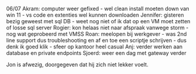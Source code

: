 06/07
Akram: computer weer gefixed - wel clean install moeten down van win 11 - vs code en extenties wel kunnen downloaden
Jennifer: gisteren bezig geweest met sql DB - weet nog niet of ik dat op een VM moet zetten of losse sql server
Rogier: kon helaas niet naar afspraak vanwege storm - nog wat geprobeerd met VMSS
Roan: meelopen bij werkgever - was 2nd line support dus troubleshooting en af en toe een scriptje schrijven - dus denk ik goed klik - sfeer op kantoor heel casual
Anj: verder werken aan database en private endpoints
Sjoerd: weer een dag met gateway verder

Jon is afwezig, doorgegeven dat hij zich niet lekker voelt.
